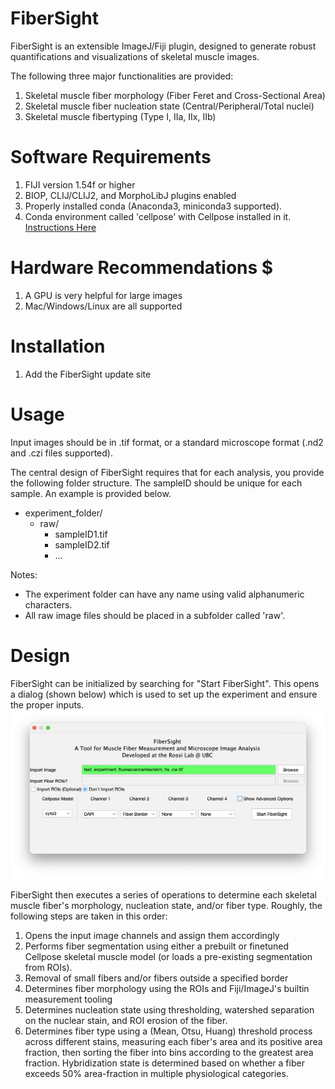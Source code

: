 # FiberSight #
FiberSight is an extensible ImageJ/Fiji plugin, designed to generate robust quantifications and visualizations of skeletal muscle images.

The following three major functionalities are provided:
1) Skeletal muscle fiber morphology (Fiber Feret and Cross-Sectional Area)
2) Skeletal muscle fiber nucleation state (Central/Peripheral/Total nuclei)
3) Skeletal muscle fibertyping (Type I, IIa, IIx, IIb)

# Software Requirements #
1) FIJI version 1.54f or higher
2) BIOP, CLIJ/CLIJ2, and MorphoLibJ plugins enabled
3) Properly installed conda (Anaconda3, miniconda3 supported). 
4) Conda environment called 'cellpose' with Cellpose installed in it. [Instructions Here](https://github.com/BIOP/ijl-utilities-wrappers?tab=readme-ov-file#ia2-conda-installation)

# Hardware Recommendations $
1) A GPU is very helpful for large images
2) Mac/Windows/Linux are all supported

# Installation #
1) Add the FiberSight update site

# Usage #
Input images should be in .tif format, or a standard microscope format (.nd2 and .czi files supported).

The central design of FiberSight requires that for each analysis, you provide the following folder structure.  The sampleID should be unique for each sample. An example is provided below. 

- experiment\_folder/
  - raw/
    - sampleID1.tif
    - sampleID2.tif
    - ...

Notes:
- The experiment folder can have any name using valid alphanumeric characters.
- All raw image files should be placed in a subfolder called 'raw'.

# Design #
FiberSight can be initialized by searching for "Start FiberSight". This opens a dialog (shown below) which is used to set up the experiment and ensure the proper inputs.
![](assets/images/FiberSight_Launcher.png)

FiberSight then executes a series of operations to determine each skeletal muscle fiber's morphology, nucleation state, and/or fiber type. Roughly, the following steps are taken in this order:
1) Opens the input image channels and assign them accordingly
2) Performs fiber segmentation using either a prebuilt or finetuned Cellpose skeletal muscle model (or loads a pre-existing segmentation from ROIs).
3) Removal of small fibers and/or fibers outside a specified border
4) Determines fiber morphology using the ROIs and Fiji/ImageJ's builtin measurement tooling
5) Determines nucleation state using thresholding, watershed separation on the nuclear stain, and ROI erosion of the fiber.
6) Determines fiber type using a (Mean, Otsu, Huang) threshold process across different stains, measuring each fiber's area and its positive area fraction, then sorting the fiber into bins according to the greatest area fraction. Hybridization state is determined based on whether a fiber exceeds 50% area-fraction in multiple physiological categories.


